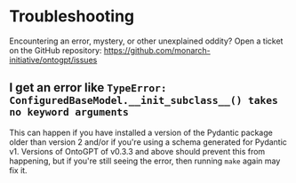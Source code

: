 # Troubleshooting

Encountering an error, mystery, or other unexplained oddity? Open a ticket on the GitHub repository: <https://github.com/monarch-initiative/ontogpt/issues>

## I get an error like `TypeError: ConfiguredBaseModel.__init_subclass__() takes no keyword arguments`

This can happen if you have installed a version of the Pydantic package older than version 2 and/or if you're using a schema generated for Pydantic v1. Versions of OntoGPT of v0.3.3 and above should prevent this from happening, but if you're still seeing the error, then running `make` again may fix it.
